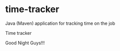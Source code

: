 # time-tracker
Java (Maven) application for tracking time on the job

Time tracker

Good Night Guys!!!
